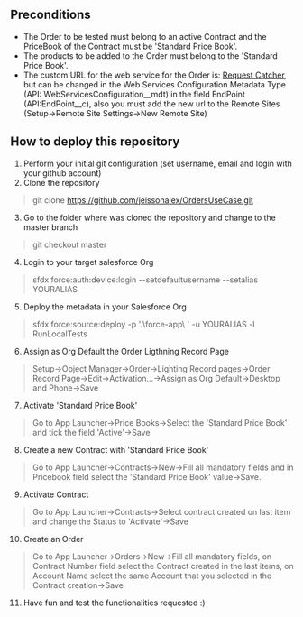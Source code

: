 
## Preconditions
- The Order to be tested must belong to an active Contract and the PriceBook of the Contract must be 'Standard Price Book'.
- The products to be added to the Order must belong to the 'Standard Price Book'.
- The custom URL for the web service for the Order is:  [Request Catcher](https://jahg.requestcatcher.com/), but can be changed in the Web Services Configuration Metadata Type (API: WebServicesConfiguration__mdt) in the field EndPoint (API:EndPoint__c), also you must add the new url to the Remote Sites (Setup→Remote Site Settings→New Remote Site)

## How to deploy this repository

1. Perform your initial git configuration (set username, email and login with your github account)
2. Clone the repository
> git clone https://github.com/jeissonalex/OrdersUseCase.git
3. Go to the folder where was cloned the repository and change to the master branch
>  git checkout master
4. Login to your target salesforce Org
> sfdx force:auth:device:login --setdefaultusername --setalias YOURALIAS
5. Deploy the metadata in your Salesforce Org
>  sfdx force:source:deploy -p '.\force-app\ ' -u YOURALIAS -l RunLocalTests
6. Assign as Org Default the Order Ligthning Record Page
> Setup→Object Manager→Order→Lighting Record pages→Order Record Page→Edit→Activation...→Assign as Org Default→Desktop and Phone→Save
7. Activate 'Standard Price Book'
> Go to App Launcher→Price Books→Select the 'Standard Price Book' and tick the field 'Active'→Save
8. Create a new Contract with 'Standard Price Book'
> Go to App Launcher→Contracts→New→Fill all mandatory fields and in Pricebook field select the 'Standard Price Book' value→Save.
9. Activate Contract 
> Go to App Launcher→Contracts→Select contract created on last item and change the Status to 'Activate'→Save
10. Create an Order
> Go to App Launcher→Orders→New→Fill all mandatory fields, on Contract Number field select the Contract created in the last items, on Account Name select the same Account that you selected in the Contract creation→Save
11. Have fun and test the functionalities requested :)
